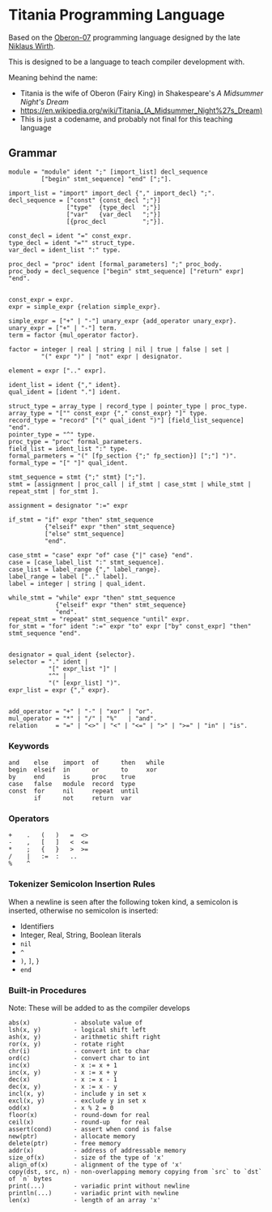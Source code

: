 # Titania Programming Language

Based on the [Oberon-07](https://people.inf.ethz.ch/wirth/Oberon/Oberon07.Report.pdf) programming language designed by the late [Niklaus Wirth](https://en.wikipedia.org/wiki/Niklaus_Wirth).

This is designed to be a language to teach compiler development with.

Meaning behind the name:
 * Titania is the wife of Oberon (Fairy King) in Shakespeare's _A Midsummer Night's Dream_
 * <https://en.wikipedia.org/wiki/Titania_(A_Midsummer_Night%27s_Dream)>
 * This is just a codename, and probably not final for this teaching language

## Grammar


```
module = "module" ident ";" [import_list] decl_sequence
         ["begin" stmt_sequence] "end" [";"].

import_list = "import" import_decl {"," import_decl} ";".
decl_sequence = ["const" {const_decl ";"}]
                ["type"  {type_decl  ";"}]
                ["var"   {var_decl   ";"}]
                [{proc_decl          ";"}].

const_decl = ident "=" const_expr.
type_decl = ident "="" struct_type.
var_decl = ident_list ":" type.

proc_decl = "proc" ident [formal_parameters] ";" proc_body.
proc_body = decl_sequence ["begin" stmt_sequence] ["return" expr] "end".


const_expr = expr.
expr = simple_expr {relation simple_expr}.

simple_expr = ["+" | "-"] unary_expr {add_operator unary_expr}.
unary_expr = ["+" | "-"] term.
term = factor {mul_operator factor}.

factor = integer | real | string | nil | true | false | set |
         "(" expr ")" | "not" expr | designator.

element = expr [".." expr].

ident_list = ident {"," ident}.
qual_ident = [ident "."] ident.

struct_type = array_type | record_type | pointer_type | proc_type.
array_type = "["" const_expr {"," const_expr} "]" type.
record_type = "record" ["(" qual_ident ")"] [field_list_sequence] "end".
pointer_type = "^" type.
proc_type = "proc" formal_parameters.
field_list = ident_list ":" type.
formal_parmeters = "(" [fp_section {";" fp_section}] [";"] ")".
formal_type = "[" "]" qual_ident.

stmt_sequence = stmt {";" stmt} [";"].
stmt = [assignment | proc_call | if_stmt | case_stmt | while_stmt | repeat_stmt | for_stmt ].

assignment = designator ":=" expr

if_stmt = "if" expr "then" stmt_sequence
          {"elseif" expr "then" stmt_sequence}
          ["else" stmt_sequence]
          "end".

case_stmt = "case" expr "of" case {"|" case} "end".
case = [case_label_list ":" stmt_sequence].
case_list = label_range {"," label_range}.
label_range = label [".." label].
label = integer | string | qual_ident.

while_stmt = "while" expr "then" stmt_sequence
             {"elseif" expr "then" stmt_sequence}
             "end".
repeat_stmt = "repeat" stmt_sequence "until" expr.
for_stmt = "for" ident ":=" expr "to" expr ["by" const_expr] "then" stmt_sequence "end".


designator = qual_ident {selector}.
selector = "." ident |
           "[" expr_list "]" |
           "^" |
           "(" [expr_list] ")".
expr_list = expr {"," expr}.


add_operator = "+" | "-" | "xor" | "or".
mul_operator = "*" | "/" | "%"   | "and".
relation     = "=" | "<>" | "<" | "<=" | ">" | ">=" | "in" | "is".
```

### Keywords
```
and    else    import  of      then   while
begin  elseif  in      or      to     xor
by     end     is      proc    true
case   false   module  record  type
const  for     nil     repeat  until
       if      not     return  var
```


### Operators

```
+    .   (   )   =  <>
-    ,   [   ]   <  <=
*    ;   {   }   >  >=
/    |   :=  :   ..
%    ^
```

### Tokenizer Semicolon Insertion Rules

When a newline is seen after the following token kind, a semicolon is inserted, otherwise no semicolon is inserted:

* Identifiers
* Integer, Real, String, Boolean literals
* `nil`
* `^`
* `)`, `]`, `}`
* `end`


### Built-in Procedures

Note: These will be added to as the compiler develops

```
abs(x)            - absolute value of
lsh(x, y)         - logical shift left
ash(x, y)         - arithmetic shift right
ror(x, y)         - rotate right
chr(i)            - convert int to char
ord(c)            - convert char to int
inc(x)            - x := x + 1
inc(x, y)         - x := x + y
dec(x)            - x := x - 1
dec(x, y)         - x := x - y
incl(x, y)        - include y in set x
excl(x, y)        - exclude y in set x
odd(x)            - x % 2 = 0
floor(x)          - round-down for real
ceil(x)           - round-up   for real
assert(cond)      - assert when cond is false
new(ptr)          - allocate memory
delete(ptr)       - free memory
addr(x)           - address of addressable memory
size_of(x)        - size of the type of 'x'
align_of(x)       - alignment of the type of 'x'
copy(dst, src, n) - non-overlapping memory copying from `src` to `dst` of `n` bytes
print(...)        - variadic print without newline
println(...)      - variadic print with newline
len(x)            - length of an array 'x'
```
